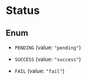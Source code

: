 

# Status

## Enum


* `PENDING` (value: `"pending"`)

* `SUCCESS` (value: `"success"`)

* `FAIL` (value: `"fail"`)



